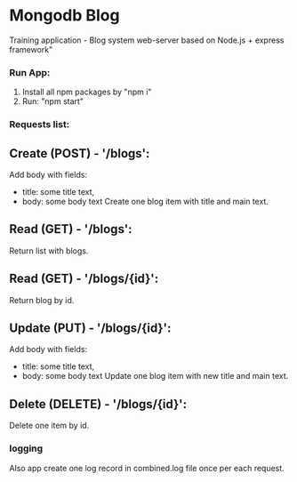 # Mongodb Blog
Training application - Blog system web-server based on Node.js + express framework"


### Run App:
1. Install all npm packages by "npm i"
2. Run: "npm start"


### Requests list:
Create (POST) - '/blogs':
---------------------------
Add body with fields:
* title: some title text,
* body: some body text
Create one blog item with title and main text.

Read (GET) - '/blogs':
---------------------------
Return list with blogs.

Read (GET) - '/blogs/{id}':
---------------------------
Return blog by id.

Update (PUT) - '/blogs/{id}':
---------------------------
Add body with fields:
* title: some title text,
* body: some body text
Update one blog item with new title and main text.

Delete (DELETE) - '/blogs/{id}':
---------------------------
Delete one item by id.


### logging
Also app create one log record in combined.log file once per each request.